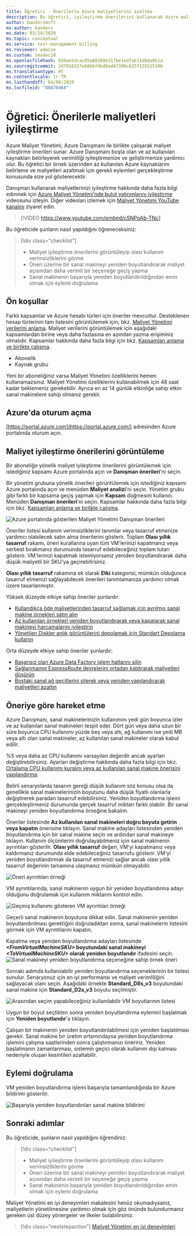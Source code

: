 ```yaml
---
title: Öğretici - Önerilerle Azure maliyetlerini azaltma
description: Bu öğretici, iyileştirme önerilerini kullanarak Azure maliyetlerinizi azaltmanıza yardımcı olur.
author: bandersmsft
ms.author: banders
ms.date: 03/24/2020
ms.topic: conceptual
ms.service: cost-management-billing
ms.reviewer: adwise
ms.custom: seodec18
ms.openlocfilehash: 030ae5dcac85a88309b317be1edfab11d0da051a
ms.sourcegitcommit: 2d7910337e66bbf4bd8ad47390c625f13551510b
ms.translationtype: HT
ms.contentlocale: tr-TR
ms.lasthandoff: 04/08/2020
ms.locfileid: "80878468"
---
```

# <a name="tutorial-optimize-costs-from-recommendations"></a>Öğretici: Önerilerle maliyetleri iyileştirme

Azure Maliyet Yönetimi, Azure Danışmanı ile birlikte çalışarak maliyet iyileştirme önerileri sunar. Azure Danışmanı boşta olan ve az kullanılan kaynakları belirleyerek verimliliği iyileştirmenize ve geliştirmenize yardımcı olur. Bu öğretici bir örnek üzerinden az kullanılan Azure kaynaklarını belirleme ve maliyetleri azaltmak için gerekli eylemleri gerçekleştirme konusunda size yol gösterecektir.

Danışman kullanarak maliyetlerinizi iyileştirme hakkında daha fazla bilgi edinmek için [Azure Maliyet Yönetimi’nde bulut yatırımlarını iyileştirme](https://www.youtube.com/watch?v=cSNPoAb-TNc) videosunu izleyin. Diğer videoları izlemek için [Maliyet Yönetimi YouTube kanalını](https://www.youtube.com/c/AzureCostManagement) ziyaret edin.

>[!VIDEO https://www.youtube.com/embed/cSNPoAb-TNc]

Bu öğreticide şunların nasıl yapıldığını öğreneceksiniz:

> [!div class="checklist"]
> * Maliyet iyileştirme önerilerini görüntüleyip olası kullanım verimsizliklerini görme
> * Öneri üzerine bir sanal makineyi yeniden boyutlandırarak maliyet açısından daha verimli bir seçeneğe geçiş yapma
> * Sanal makinenin başarıyla yeniden boyutlandırıldığından emin olmak için eylemi doğrulama

## <a name="prerequisites"></a>Ön koşullar
Farklı kapsamlar ve Azure hesabı türleri için öneriler mevcuttur. Desteklenen hesap türlerinin tam listesini görüntülemek için, bkz. [Maliyet Yönetimi verilerini anlama](understand-cost-mgt-data.md). Maliyet verilerini görüntülemek için aşağıdaki kapsamlardan birine veya daha fazlasına en azından yazma erişiminiz olmalıdır. Kapsamlar hakkında daha fazla bilgi için bkz. [Kapsamları anlama ve birlikte çalışma](understand-work-scopes.md).

- Abonelik
- Kaynak grubu

Yeni bir aboneliğiniz varsa Maliyet Yönetimi özelliklerini hemen kullanamazsınız. Maliyet Yönetimi özelliklerini kullanabilmek için 48 saat kadar beklemeniz gerekebilir. Ayrıca en az 14 günlük etkinliğe sahip etkin sanal makinelere sahip olmanız gerekir.

## <a name="sign-in-to-azure"></a>Azure'da oturum açma
[https://portal.azure.com](https://portal.azure.com/) adresinden Azure portalında oturum açın.

## <a name="view-cost-optimization-recommendations"></a>Maliyet iyileştirme önerilerini görüntüleme

Bir aboneliğe yönelik maliyet iyileştirme önerilerini görüntülemek için istediğiniz kapsamı Azure portalında açın ve **Danışman önerileri**'ni seçin.

Bir yönetim grubuna yönelik önerileri görüntülemek için istediğiniz kapsamı Azure portalında açın ve menüden **Maliyet analizi**'ni seçin. Yönetim grubu gibi farklı bir kapsama geçiş yapmak için **Kapsam** düğmesini kullanın. Menüden **Danışman önerileri**'ni seçin. Kapsamlar hakkında daha fazla bilgi için bkz. [Kapsamları anlama ve birlikte çalışma](understand-work-scopes.md).

![Azure portalında gösterilen Maliyet Yönetimi Danışman önerileri](./media/tutorial-acm-opt-recommendations/advisor-recommendations.png)

Öneriler listesi kullanım verimsizliklerini tanımlar veya tasarruf etmenize yardımcı olabilecek satın alma önerilerini gösterir. Toplam **Olası yıllık tasarruf** rakamı, öneri kurallarına uyan tüm VM'lerinizi kapatmanız veya serbest bırakmanız durumunda tasarruf edebileceğiniz toplam tutarı gösterir. VM'lerinizi kapatmak istemiyorsanız yeniden boyutlandırarak daha düşük maliyetli bir SKU'ya geçirebilirsiniz.

**Olası yıllık tasarruf** rakamına ek olarak **Etki** kategorisi, mümkün olduğunca tasarruf etmenizi sağlayabilecek önerileri tanımlamanıza yardımcı olmak üzere tasarlanmıştır.

Yüksek düzeyde etkiye sahip öneriler şunlardır:
- [Kullandıkça öde maliyetlerinden tasarruf sağlamak için ayrılmış sanal makine örnekleri satın alın](../../advisor/advisor-cost-recommendations.md#buy-reserved-virtual-machine-instances-to-save-money-over-pay-as-you-go-costs)
- [Az kullanılan örnekleri yeniden boyutlandırarak veya kapatarak sanal makineyi harcamalarını iyileştirin](../../advisor/advisor-cost-recommendations.md#optimize-virtual-machine-spend-by-resizing-or-shutting-down-underutilized-instances)
- [Yönetilen Diskler anlık görüntülerini depolamak için Standart Depolama kullanın](../../advisor/advisor-cost-recommendations.md#use-standard-snapshots-for-managed-disks)

Orta düzeyde etkiye sahip öneriler şunlardır:
- [Başarısız olan Azure Data Factory işlem hatlarını silin](../../advisor/advisor-cost-recommendations.md#delete-azure-data-factory-pipelines-that-are-failing)
- [Sağlanmamış ExpressRoute devrelerini ortadan kaldırarak maliyetleri düşürün](../../advisor/advisor-cost-recommendations.md#reduce-costs-by-eliminating-unprovisioned-expressroute-circuits)
- [Boştaki sanal ağ geçitlerini silerek veya yeniden yapılandırarak maliyetleri azaltın](../../advisor/advisor-cost-recommendations.md#reduce-costs-by-deleting-or-reconfiguring-idle-virtual-network-gateways)

## <a name="act-on-a-recommendation"></a>Öneriye göre hareket etme

Azure Danışmanı, sanal makinelerinizin kullanımını yedi gün boyunca izler ve az kullanılan sanal makineleri tespit eder. Dört gün veya daha uzun bir süre boyunca CPU kullanımı yüzde beş veya altı, ağ kullanımı ise yedi MB veya altı olan sanal makineler, az kullanılan sanal makineler olarak kabul edilir.

%5 veya daha az CPU kullanımı varsayılan değerdir ancak ayarları değiştirebilirsiniz. Ayarları değiştirme hakkında daha fazla bilgi için bkz. [Ortalama CPU kullanımı kuralını veya az kullanılan sanal makine önerisini yapılandırma](../../advisor/advisor-get-started.md#configure-low-usage-vm-recommendation).

Belirli senaryolarda tasarım gereği düşük kullanım söz konusu olsa da genellikle sanal makinelerinizin boyutunu daha düşük fiyatlı olanlarla değiştirerek paradan tasarruf edebilirsiniz. Yeniden boyutlandırma işlemi gerçekleştirmeniz durumunda gerçek tasarruf miktarı farklı olabilir. Bir sanal makineyi yeniden boyutlandırma örneğine bakalım.

Öneriler listesinde **Az kullanılan sanal makineleri doğru boyuta getirin veya kapatın** önerisine tıklayın. Sanal makine adayları listesinden yeniden boyutlandırma için bir sanal makine seçin ve ardından sanal makineye tıklayın. Kullanım ölçümlerini doğrulayabilmeniz için sanal makinenin ayrıntıları gösterilir. **Olası yıllık tasarruf** değeri, VM'yi kapatmanız veya kaldırmanız durumunda elde edebileceğiniz tasarrufu gösterir. VM'yi yeniden boyutlandırmak da tasarruf etmenizi sağlar ancak olası yıllık tasarruf değerinin tamamına ulaşmanız mümkün olmayabilir.

![Öneri ayrıntıları örneği](./media/tutorial-acm-opt-recommendations/recommendation-details.png)

VM ayrıntılarında, sanal makinenin uygun bir yeniden boyutlandırma adayı olduğunu doğrulamak için kullanım miktarını kontrol edin.

![Geçmiş kullanımı gösteren VM ayrıntıları örneği](./media/tutorial-acm-opt-recommendations/vm-details.png)

Geçerli sanal makinenin boyutuna dikkat edin. Sanal makinenin yeniden boyutlandırılması gerektiğini doğruladıktan sonra, sanal makinelerin listesini görmek için VM ayrıntılarını kapatın.

Kapatma veya yeniden boyutlandırma adayları listesinde **_&lt;FromVirtualMachineSKU&gt;_ boyutundaki sanal makineyi _&lt;ToVirtualMachineSKU&gt;_ olarak yeniden boyutlandır** ifadesini seçin.
![Sanal makineyi yeniden boyutlandırma seçeneğine sahip örnek öneri](./media/tutorial-acm-opt-recommendations/resize-vm.png)

Sonraki adımda kullanılabilir yeniden boyutlandırma seçeneklerinin bir listesi sunulur. Senaryonuz için en iyi performansı ve maliyet verimliliğini sağlayacak olanı seçin. Aşağıdaki örnekte **Standard_D8s_v3** boyutundaki sanal makine için **Standard_D2s_v3** boyutu seçilmiştir.

![Arasından seçim yapabileceğiniz kullanılabilir VM boyutlarının listesi](./media/tutorial-acm-opt-recommendations/choose-size.png)

Uygun bir boyut seçtikten sonra yeniden boyutlandırma eylemini başlatmak için **Yeniden boyutlandır**'a tıklayın.

Çalışan bir makinenin yeniden boyutlandırılabilmesi için yeniden başlatılması gerekir. Sanal makine bir üretim ortamındaysa yeniden boyutlandırma işlemini çalışma saatlerinden sonra çalıştırmanızı öneririz. Yeniden başlatmanın zamanlanması, sistemin geçici olarak kullanım dışı kalması nedeniyle oluşan kesintileri azaltabilir.

## <a name="verify-the-action"></a>Eylemi doğrulama

VM yeniden boyutlandırma işlemi başarıyla tamamlandığında bir Azure bildirimi gösterilir.

![Başarıyla yeniden boyutlandırılan sanal makine bildirimi](./media/tutorial-acm-opt-recommendations/resized-notification.png)

## <a name="next-steps"></a>Sonraki adımlar

Bu öğreticide, şunların nasıl yapıldığını öğrendiniz:

> [!div class="checklist"]
> * Maliyet iyileştirme önerilerini görüntüleyip olası kullanım verimsizliklerini görme
> * Öneri üzerine bir sanal makineyi yeniden boyutlandırarak maliyet açısından daha verimli bir seçeneğe geçiş yapma
> * Sanal makinenin başarıyla yeniden boyutlandırıldığından emin olmak için eylemi doğrulama

Maliyet Yönetimi en iyi deneyimleri makalesini henüz okumadıysanız, maliyetlerin yönetilmesine yardımcı olmak için göz önünde bulundurmanız gereken üst düzey yönergeler ve ilkeler bulabilirsiniz.

> [!div class="nextstepaction"]
> [Maliyet Yönetimi en iyi deneyimleri](cost-mgt-best-practices.md)
